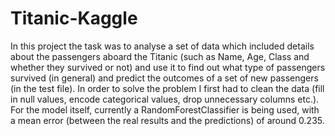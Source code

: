 # Titanic-Kaggle

In this project the task was to analyse a set of data which included details about the passengers aboard the Titanic (such as Name, Age, Class and whether they survived or not) and use it to find out what type of passengers survived (in general) and predict the outcomes of a set of new passengers (in the test file). In order to solve the problem I first had to clean the data (fill in null values, encode categorical values, drop unnecessary columns etc.). For the model itself, currently a RandomForestClassifier is being used, with a mean error (between the real results and the predictions) of around 0.235. 

